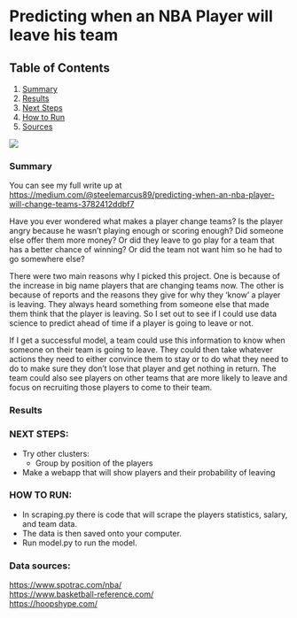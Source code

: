 # Predicting when an NBA Player will leave his team

## Table of Contents
1. [Summary](#summary)
3. [Results](#results)
4. [Next Steps](#next)
5. [How to Run](#how_to)
6. [Sources](#source)

![](free_agent.png)
<a name='summary'></a>
### Summary
You can see my full write up at https://medium.com/@steelemarcus89/predicting-when-an-nba-player-will-change-teams-3782412ddbf7

Have you ever wondered what makes a player change teams? Is the player angry because he wasn’t playing enough or scoring enough? Did someone else offer them more money? Or did they leave to go play for a team that has a better chance of winning? Or did the team not want him so he had to go somewhere else?

There were two main reasons why I picked this project. One is because of the increase in big name players that are changing teams now. The other is because of reports and the reasons they give for why they ‘know’ a player is leaving. They always heard something from someone else that made them think that the player is leaving. So I set out to see if I could use data science to predict ahead of time if a player is going to leave or not.

If I get a successful model, a team could use this information to know when someone on their team is going to leave. They could then take whatever actions they need to either convince them to stay or to do what they need to do to make sure they don’t lose that player and get nothing in return. The team could also see players on other teams that are more likely to leave and focus on recruiting those players to come to their team.

<a name='results'></a>
### Results

<a name="next"></a>
### NEXT STEPS:
- Try other clusters:
    - Group by position of the players
- Make a webapp that will show players and their probability of leaving

<a name="how_to"></a>
### HOW TO RUN:
- In scraping.py there is code that will scrape the players statistics, salary, and team data.
- The data is then saved onto your computer.
- Run model.py to run the model.








 

<a name="source"></a>
### Data sources:  
https://www.spotrac.com/nba/  
https://www.basketball-reference.com/  
https://hoopshype.com/  